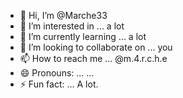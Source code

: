 - 👋 Hi, I’m @Marche33
- 👀 I’m interested in ... a lot
- 🌱 I’m currently learning ... a lot
- 💞️ I’m looking to collaborate on ... you
- 📫 How to reach me ... @m.4.r.c.h.e  
- 😄 Pronouns: ... ...
- ⚡ Fun fact: ... A lot.

<!---
Marche33/Marche33 is a ✨ special ✨ repository because its `README.md` (this file) appears on your GitHub profile.
You can click the Preview link to take a look at your changes.
--->
